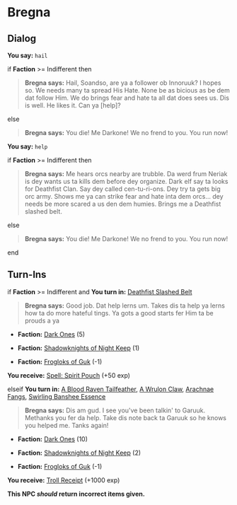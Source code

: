 # Bregna



## Dialog

**You say:** `hail`



if **Faction** >= Indifferent then 



>**Bregna says:** Hail, Soandso, are ya a follower ob Innoruuk?  I hopes so.  We needs many ta spread His Hate.  None be as bicious as be dem dat follow Him.  We do brings fear and hate ta all dat does sees us.  Dis is well.  He likes it.  Can ya [help]?


else



>**Bregna says:** You die! Me Darkone!  We no frend to you.  You run now!



**You say:** `help`



if **Faction** >= Indifferent then 






>**Bregna says:** Me hears orcs nearby are trubble.  Da werd frum Neriak is dey wants us ta kills dem before dey organize.  Dark elf say ta looks for Deathfist Clan.  Say dey called cen-tu-ri-ons.  Dey try ta gets big orc army.  Shows me ya can strike fear and hate inta dem orcs... dey needs be more scared a us den dem humies.  Brings me a Deathfist slashed belt.


else



>**Bregna says:** You die! Me Darkone!  We no frend to you.  You run now!



end

## Turn-Ins



if  **Faction** >= Indifferent and  **You turn in:** [Deathfist Slashed Belt](/item/13916)


>**Bregna says:** Good job. Dat help lerns um. Takes dis ta help ya lerns how ta do more hateful tings. Ya gots a good starts fer Him ta be prouds a ya


* __Faction:__ [Dark Ones](/faction/237) (5)


* __Faction:__ [Shadowknights of Night Keep](/faction/308) (1)


* __Faction:__ [Frogloks of Guk](/faction/251) (-1)


 **You receive:**  [Spell: Spirit Pouch](/item/15272) (+50 exp)

elseif  **You turn in:** [A Blood Raven Tailfeather](/item/26632), [A Wrulon Claw](/item/26640), [Arachnae Fangs](/item/29921), [Swirling Banshee Essence](/item/26662)


>**Bregna says:** Dis am gud. I see you've been talkin' to Garuuk. Methanks you fer da help. Take dis note back ta Garuuk so he knows you helped me. Tanks again!


* __Faction:__ [Dark Ones](/faction/237) (10)


* __Faction:__ [Shadowknights of Night Keep](/faction/308) (2)


* __Faction:__ [Frogloks of Guk](/faction/251) (-1)


 **You receive:**  [Troll Receipt](/item/28740) (+1000 exp)

**This NPC *should* return incorrect items given.**
